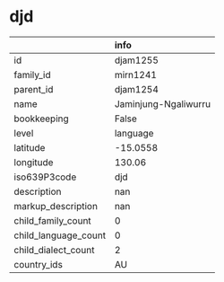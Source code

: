 # djd
|                      | info                 |
|:---------------------|:---------------------|
| id                   | djam1255             |
| family_id            | mirn1241             |
| parent_id            | djam1254             |
| name                 | Jaminjung-Ngaliwurru |
| bookkeeping          | False                |
| level                | language             |
| latitude             | -15.0558             |
| longitude            | 130.06               |
| iso639P3code         | djd                  |
| description          | nan                  |
| markup_description   | nan                  |
| child_family_count   | 0                    |
| child_language_count | 0                    |
| child_dialect_count  | 2                    |
| country_ids          | AU                   |